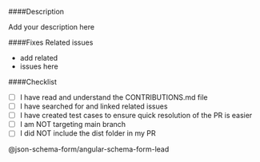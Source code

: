 ####Description

Add your description here

####Fixes Related issues
- add related
- issues here

####Checklist
- [ ] I have read and understand the CONTRIBUTIONS.md file
- [ ] I have searched for and linked related issues
- [ ] I have created test cases to ensure quick resolution of the PR is easier
- [ ] I am NOT targeting main branch
- [ ] I did NOT include the dist folder in my PR

@json-schema-form/angular-schema-form-lead

